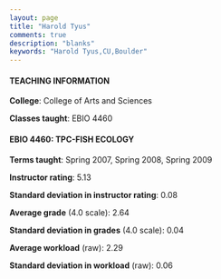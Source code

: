 ```yaml
---
layout: page
title: "Harold Tyus" 
comments: true
description: "blanks"
keywords: "Harold Tyus,CU,Boulder"
---
```

<head>
<script src="https://ajax.googleapis.com/ajax/libs/jquery/2.1.3/jquery.min.js"></script>
<script src="https://dl.dropboxusercontent.com/s/pc42nxpaw1ea4o9/highcharts.js?dl=0"></script>
<!-- <script src="../assets/js/highcharts.js"></script> -->
<style type="text/css">@font-face {
	font-family: "Bebas Neue";
	src: url(https://www.filehosting.org/file/details/544349/BebasNeue Regular.otf) format("opentype");
	}
	h1.Bebas { 
		font-family: "Bebas Neue", Verdana, Tahoma;
	}
</style>
</head>
	   
#### TEACHING INFORMATION

**College**: College of Arts and Sciences

**Classes taught**: EBIO 4460

#### EBIO 4460: TPC-FISH ECOLOGY

**Terms taught**: Spring 2007, Spring 2008, Spring 2009

**Instructor rating**: 5.13

**Standard deviation in instructor rating**: 0.08

**Average grade** (4.0 scale): 2.64

**Standard deviation in grades** (4.0 scale): 0.04

**Average workload** (raw): 2.29

**Standard deviation in workload** (raw): 0.06

